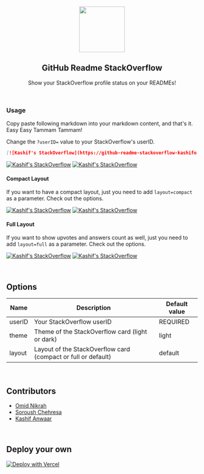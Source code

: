 <br>

<p align="center">
  <img width="120px" src="https://raw.githubusercontent.com/kashifo/github-readme-stackoverflow/master/stackoverflow.svg" />
  <h2 align="center">GitHub Readme StackOverflow</h2>
  <p align="center">Show your StackOverflow profile status on your READMEs!</p>
</p>

<br>

### Usage

Copy paste following markdown into your markdown content, and that's it. Easy Easy Tammam Tammam!

Change the `?userID=` value to your StackOverflow's userID.

```md
[![Kashif's StackOverflow](https://github-readme-stackoverflow-kashifo.vercel.app/?userID=4034209)](https://stackoverflow.com/users/4034209/kashif-anwaar
```

[![Kashif's  StackOverflow](https://github-readme-stackoverflow-kashifo.vercel.app/?userID=4034209)](https://stackoverflow.com/users/4034209/kashif-anwaar)
[![Kashif's  StackOverflow](https://github-readme-stackoverflow-kashifo.vercel.app/?userID=4034209&theme=dark)](https://stackoverflow.com/users/4034209/kashif-anwaar)

#### Compact Layout

If you want to have a compact layout, just you need to add `layout=compact` as a parameter. Check out the options.

[![Kashif's  StackOverflow](https://github-readme-stackoverflow-kashifo.vercel.app/?userID=4034209&layout=compact)](https://stackoverflow.com/users/4034209/kashif-anwaar)
[![Kashif's  StackOverflow](https://github-readme-stackoverflow-kashifo.vercel.app/?userID=4034209&layout=compact&theme=dark)](https://stackoverflow.com/users/4034209/kashif-anwaar)


#### Full Layout

If you want to show upvotes and answers count as well, just you need to add `layout=full` as a parameter. Check out the options.

[![Kashif's  StackOverflow](https://github-readme-stackoverflow-kashifo.vercel.app/?userID=4034209&layout=full)](https://stackoverflow.com/users/4034209/kashif-anwaar)
[![Kashif's  StackOverflow](https://github-readme-stackoverflow-kashifo.vercel.app/?userID=4034209&layout=full&theme=dark)](https://stackoverflow.com/users/4034209/kashif-anwaar)


<br>

## Options
|    Name    |           Description           |        Default value       |
| ---------- | ------------------------------- | -------------------------- |
| userID     | Your StackOverflow userID            | REQUIRED                |
| theme      | Theme of the StackOverflow card (light or dark)      | light     |
| layout     | Layout of the StackOverflow card (compact or full or default) | default |    

<br>

## Contributors
- [Omid Nikrah](https://github.com/omidnikrah)
- [Soroush Chehresa](https://github.com/soroushchehresa)
- [Kashif Anwaar](https://github.com/kashifo)

<br>

## Deploy your own
[![Deploy with Vercel](https://vercel.com/button)](https://vercel.com/import/git?s=https://github.com/kashifo/github-readme-stackoverflow)
